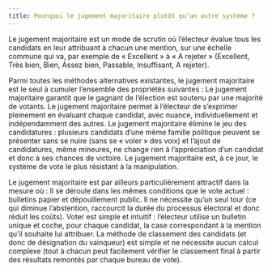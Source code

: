 ```yaml
---
title: Pourquoi le jugement majoritaire plutôt qu’un autre système ?
---
```


Le jugement majoritaire est un mode de scrutin où l’électeur évalue tous les candidats en leur attribuant à chacun une mention, sur une échelle commune qui va, par exemple de « Excellent » à « A rejeter » (Excellent, Très bien, Bien, Assez bien, Passable, Insuffisant, A rejeter).

Parmi toutes les méthodes alternatives existantes, le jugement majoritaire est le seul à cumuler l’ensemble des propriétés suivantes :
Le jugement majoritaire garantit que le gagnant de l’élection est soutenu par une majorité de votants.
Le jugement majoritaire permet à l’électeur de s’exprimer pleinement en évaluant chaque candidat, avec nuance, individuellement et indépendamment des autres.
Le jugement majoritaire élimine le jeu des candidatures : plusieurs candidats d’une même famille politique peuvent se présenter sans se nuire (sans se « voler » des voix) et l’ajout de candidatures, même mineures, ne change rien à l’appréciation d’un candidat et donc à ses chances de victoire.
Le jugement majoritaire est, à ce jour, le système de vote le plus résistant à la manipulation.

Le jugement majoritaire est par ailleurs particulièrement attractif dans la mesure où :
Il se déroule dans les mêmes conditions que le vote actuel : bulletins papier et dépouillement public.
Il ne nécessite qu’un seul tour (ce qui diminue l’abstention, raccourcit la durée du processus électoral et donc réduit les coûts).
Voter est simple et intuitif : l’électeur utilise un bulletin unique et coche, pour chaque candidat, la case correspondant à la mention qu’il souhaite lui attribuer.
La méthode de classement des candidats (et donc de désignation du vainqueur) est simple et ne nécessite aucun calcul complexe (tout à chacun peut facilement vérifier le classement final à partir des résultats remontés par chaque bureau de vote).

